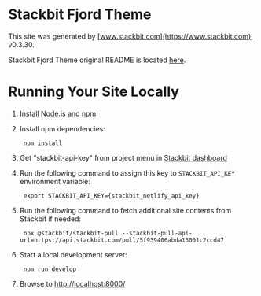 # Stackbit Fjord Theme

This site was generated by [www.stackbit.com](https://www.stackbit.com), v0.3.30.

Stackbit Fjord Theme original README is located [here](./README.theme.md).

# Running Your Site Locally

1. Install [Node.js and npm](https://nodejs.org/en/)

1. Install npm dependencies:

        npm install

1. Get "stackbit-api-key" from project menu in [Stackbit dashboard](https://app.stackbit.com/dashboard)

1. Run the following command to assign this key to `STACKBIT_API_KEY` environment variable:

        export STACKBIT_API_KEY={stackbit_netlify_api_key}

1. Run the following command to fetch additional site contents from Stackbit if needed:

        npx @stackbit/stackbit-pull --stackbit-pull-api-url=https://api.stackbit.com/pull/5f939406abda13001c2ccd47

1. Start a local development server:

        npm run develop

1. Browse to [http://localhost:8000/](http://localhost:8000/)
